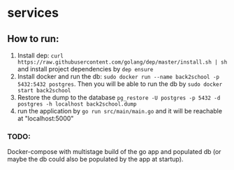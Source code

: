 # services

## How to run:

1. Install dep:
```curl https://raw.githubusercontent.com/golang/dep/master/install.sh | sh ```
and install project dependencies by ```dep ensure```
2. Install docker and run the db:
```sudo docker run --name back2school -p 5432:5432 postgres```. Then you will be able to run the db by ```sudo docker start back2school```
3. Restore the dump to the database ```pg_restore -U postgres -p 5432 -d postgres -h localhost back2school.dump```
4. run the application by ```go run src/main/main.go``` and it will be reachable at "localhost:5000"

### TODO:
Docker-compose with multistage build of the go app and populated db (or maybe the db could also be populated by the app at startup).